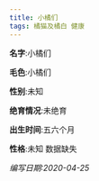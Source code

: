 ```yaml
---
title: 小橘们
tags: 橘猫及橘白 健康 
---
```


**名字**:小橘们

**毛色**:小橘们

**性别**:未知

**绝育情况**:未绝育

**出生时间**:五六个月

**性格**:未知 数据缺失

*编写日期:2020-04-25*

